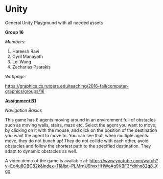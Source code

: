 # Unity
General Unity Playground with all needed assets

<b>Group 16</b>

<i>Members:</i>

1. Hareesh Ravi
2. Cyril Manayath
3. Lei Wang
4. Zacharias Psarakis

<i>Webpage:</i>

https://graphics.cs.rutgers.edu/teaching/2016-fall/computer-graphics/groups/16

<b><u>Assignment B1</u></b> 

<i>Navigation Basics</i>

This game has 6 agents moving around in an environment full of obstacles such as moving walls, stairs, maze etc.
Select the agent you want to move, by clicking on it with the mouse, and click on the position of the destination 
you want the agent to move to. You can see that, when multiple agents move, they do not bunch up! They do not collide 
with each other, avoid obstacles and follow the shortest path to the specified destination. They adapt to dynamic
obstacles as well.

A video demo of the game is available at:
<a>https://www.youtube.com/watch?v=Eo4u8OBC82k&index=11&list=PLMrnU9hvxHHWoAq9KBF3Ydhhn82q8_Xgo</a>

